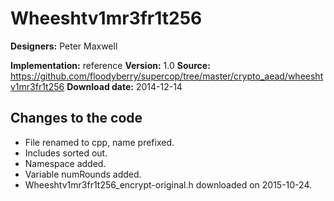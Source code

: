 # Wheeshtv1mr3fr1t256

**Designers:** Peter Maxwell

**Implementation:** reference
**Version:** 1.0
**Source:** https://github.com/floodyberry/supercop/tree/master/crypto_aead/wheeshtv1mr3fr1t256
**Download date:** 2014-12-14

## Changes to the code

* File renamed to cpp, name prefixed.
* Includes sorted out.
* Namespace added.
* Variable numRounds added.
* Wheeshtv1mr3fr1t256_encrypt-original.h downloaded on 2015-10-24.
